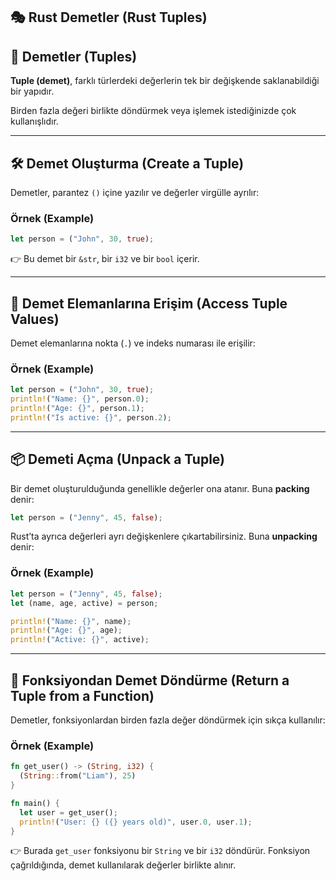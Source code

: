 ## 🎭 Rust Demetler (Rust Tuples)

## 📌 Demetler (Tuples)

**Tuple (demet)**, farklı türlerdeki değerlerin tek bir değişkende saklanabildiği bir yapıdır.

Birden fazla değeri birlikte döndürmek veya işlemek istediğinizde çok kullanışlıdır.

---

## 🛠️ Demet Oluşturma (Create a Tuple)

Demetler, parantez `()` içine yazılır ve değerler virgülle ayrılır:

### Örnek (Example)

```rust
let person = ("John", 30, true);
```

👉 Bu demet bir `&str`, bir `i32` ve bir `bool` içerir.

---

## 🎯 Demet Elemanlarına Erişim (Access Tuple Values)

Demet elemanlarına nokta (`.`) ve indeks numarası ile erişilir:

### Örnek (Example)

```rust
let person = ("John", 30, true);
println!("Name: {}", person.0);
println!("Age: {}", person.1);
println!("Is active: {}", person.2);
```

---

## 📦 Demeti Açma (Unpack a Tuple)

Bir demet oluşturulduğunda genellikle değerler ona atanır. Buna **packing** denir:

```rust
let person = ("Jenny", 45, false);
```

Rust’ta ayrıca değerleri ayrı değişkenlere çıkartabilirsiniz. Buna **unpacking** denir:

### Örnek (Example)

```rust
let person = ("Jenny", 45, false);
let (name, age, active) = person;

println!("Name: {}", name);
println!("Age: {}", age);
println!("Active: {}", active);
```

---

## 🔄 Fonksiyondan Demet Döndürme (Return a Tuple from a Function)

Demetler, fonksiyonlardan birden fazla değer döndürmek için sıkça kullanılır:

### Örnek (Example)

```rust
fn get_user() -> (String, i32) {
  (String::from("Liam"), 25)
}

fn main() {
  let user = get_user();
  println!("User: {} ({} years old)", user.0, user.1);
}
```

👉 Burada `get_user` fonksiyonu bir `String` ve bir `i32` döndürür.
Fonksiyon çağrıldığında, demet kullanılarak değerler birlikte alınır.
